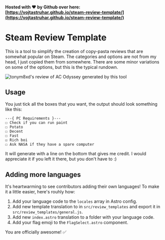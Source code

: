 #### Hosted with ❤ by Github over here: [https://vojtastruhar.github.io/steam-review-template/](https://vojtastruhar.github.io/steam-review-template/)

# Steam Review Template

This is a tool to simplify the creation of copy-pasta reviews that are somewhat popular on Steam. The categories and options are not from my head, I just copied them from somewhere. There are some minor variations on some of the options, but this is the typical rundown.

![tonym8xd's review of AC Odyssey generated by this tool](./Review-screenshot.png)

## Usage

You just tick all the boxes that you want, the output should look something like this:

```
---{ PC Requirements }---
☐ Check if you can run paint
☐ Potato
☐ Decent
☐ Fast
☑ Rich boi
☐ Ask NASA if they have a spare computer
```

It will generate with a line on the bottom that gives me credit. I would appreciate it if you left it there, but you don't have to :)

## Adding more languages

It's heartwarming to see contributors adding their own languages! To make it a little easier, here's rouhly how:

1. Add your language code to the `locales` array in Astro config.
2. Add new template translation to in `src/review_templates` and export it in `src/review_templates/general.js`.
3. Add new `index.astro` translation to a folder with your language code.
4. Add your flag emoji to the `FlagSelect.astro` component.

You are officially awesome! ✅
